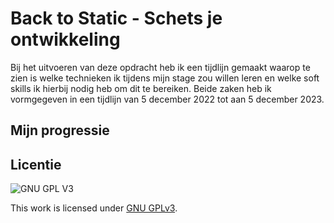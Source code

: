# Back to Static - Schets je ontwikkeling

Bij het uitvoeren van deze opdracht heb ik een tijdlijn gemaakt waarop te zien is welke technieken ik tijdens mijn stage zou willen leren en welke soft skills ik hierbij nodig heb om dit te bereiken. Beide zaken heb ik vormgegeven in een tijdlijn van 5 december 2022 tot aan 5 december 2023.

## Mijn progressie


## Licentie

![GNU GPL V3](https://www.gnu.org/graphics/gplv3-127x51.png)

This work is licensed under [GNU GPLv3](./LICENSE).
